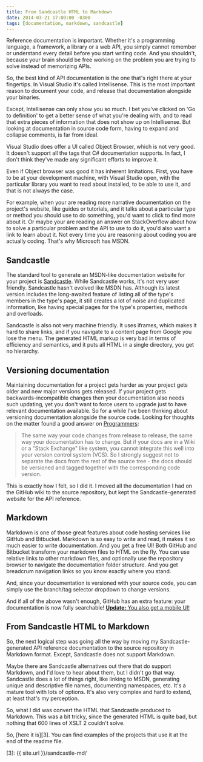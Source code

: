 ```yaml
---
title: From Sandcastle HTML to Markdown
date: 2014-03-21 17:00:00 -0300
tags: [documentation, markdown, sandcastle]
---
```


Reference documentation is important. Whether it's a programming language, a framework, a library or a web API, you simply cannot remember or understand every detail before you start writing code. And you shouldn't, because your brain should be free working on the problem you are trying to solve instead of memorizing APIs.

So, the best kind of API documentation is the one that's right there at your fingertips. In Visual Studio it's called Intellisense. This is the most important reason to document your code, and release that documentation alongside your binaries.

Except, Intellisense can only show you so much. I bet you've clicked on 'Go to definition' to get a better sense of what you're dealing with, and to read that extra pieces of information that does not show up on Intellisense. But looking at documentation in source code form, having to expand and collapse comments, is far from ideal.

Visual Studio does offer a UI called Object Browser, which is not very good. It doesn't support all the tags that C# documentation supports. In fact, I don't think they've made any significant efforts to improve it.

Even if Object browser was good it has inherent limitations. First, you have to be at your development machine, with Visual Studio open, with the particular library you want to read about installed, to be able to use it, and that is not always the case.

For example, when your are reading more narrative documentation on the project's website, like guides or tutorials, and it talks about a particular type or method you should use to do something, you'd want to click to find more about it. Or maybe your are reading an answer on StackOverflow about how to solve a particular problem and the API to use to do it, you'd also want a link to learn about it. Not every time you are reasoning about coding you are actually coding. That's why Microsoft has MSDN.

Sandcastle
----------
The standard tool to generate an MSDN-like documentation website for your project is [Sandcastle][1]. While Sandcastle works, it's not very user friendly. Sandcastle hasn't evolved like MSDN has. Although its latest version includes the long-awaited feature of listing all of the type's members in the type's page, it still creates a lot of noise and duplicated information, like having special pages for the type's properties, methods and overloads.

Sandcastle is also not very machine friendly. It uses iframes, which makes it hard to share links, and if you navigate to a content page from Google you lose the menu. The generated HTML markup is very bad in terms of efficiency and semantics, and it puts all HTML in a single directory, you get no hierarchy.

Versioning documentation
------------------------
Maintaining documentation for a project gets harder as your project gets older and new major versions gets released. If your project gets backwards-incompatible changes then your documentation also needs such updating, yet you don't want to force users to upgrade just to have relevant documentation available. So for a while I've been thinking about versioning documentation alongside the source code. Looking for thoughts on the matter found a good answer on [Programmers][2]:

> The same way your code changes from release to release, the same way your documentation has to change. But if your docs are in a Wiki or a "Stack Exchange" like system, you cannot integrate this well into your version control system (VCS). So I strongly suggest not to separate the docs from the rest of the source tree - the docs should be versioned and tagged together with the corresponding code version.

This is exactly how I felt, so I did it. I moved all the documentation I had on the GitHub wiki to the source repository, but kept the Sandcastle-generated website for the API reference.

Markdown
--------
Markdown is one of those great features about code hosting services like GitHub and Bitbucket. Markdown is so easy to write and read, it makes it so much easier to write documentation. And you get a free UI! Both GitHub and Bitbucket transform your markdown files to HTML on the fly. You can use relative links to other markdown files, and optionally use the repository browser to navigate the documentation folder structure. And you get breadcrum navigation links so you know exactly where you stand.

And, since your documentation is versioned with your source code, you can simply use the branch/tag selector dropdown to change versions.

And if all of the above wasn't enough, GitHub has an extra feature: your documentation is now fully searchable! <ins>**Update:** You also get a mobile UI!</ins>

From Sandcastle HTML to Markdown
--------------------------------
So, the next logical step was going all the way by moving my Sandcastle-generated API reference documentation to the source repository in Markdown format. Except, Sandcastle does not support Markdown.

Maybe there are Sandcastle alternatives out there that do support Markdown, and I'd love to hear about them, but I didn't go that way. Sandcastle does a lot of things right, like linking to MSDN, generating unique and descriptive file names, documenting namespaces, etc. It's a mature tool with lots of options. It's also very complex and hard to extend, at least that's my perception.

So, what I did was convert the HTML that Sandcastle produced to Markdown. This was a bit tricky, since the generated HTML is quite bad, but nothing that 600 lines of XSLT 2 couldn't solve.

So, [here it is][3]. You can find examples of the projects that use it at the end of the readme file.

[1]: https://shfb.codeplex.com/
[2]: http://programmers.stackexchange.com/a/231658/3552
[3]: {{ site.url }}/sandcastle-md/
